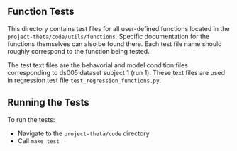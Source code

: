 ## Function Tests

This directory contains test files for all user-defined functions located in 
the `project-theta/code/utils/functions`. Specific documentation for the 
functions themselves can also be found there. Each test file name should 
roughly correspond to the function being tested. 

The test text files are the behavorial and model condition files corresponding
to ds005 dataset subject 1 (run 1). These text files are used in regression 
test file `test_regression_functions.py`.
 
## Running the Tests 

To run the tests:
- Navigate to the `project-theta/code` directory 
- Call `make test`